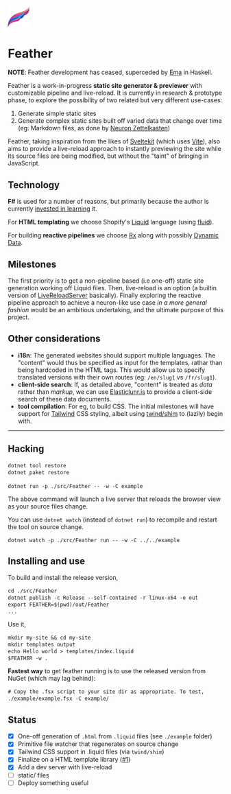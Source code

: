 <img width="10%" src="./feather-logo.svg">

# Feather

**NOTE**: Feather development has ceased, superceded by [Ema](https://ema.srid.ca/) in Haskell.

Feather is a work-in-progress **static site generator & previewer** with customizable pipeline and live-reload. It is currently in research & prototype phase, to explore the possibility of two related but very different use-cases:

1. Generate simple static sites
2. Generate complex static sites built off varied data that change over time (eg: Markdown files, as done by [Neuron Zettelkasten](https://neuron.zettel.page/))

Feather, taking inspiration from the likes of [Sveltekit](https://kit.svelte.dev/) (which uses [Vite](https://vitejs.dev/)), also aims to provide a live-reload approach to instantly previewing the site while its source files are being modified, but without the "taint" of bringing in JavaScript. 

## Technology

**F#** is used for a number of reasons, but primarily because the author is currently [invested in learning](https://srid.github.io/learning-fsharp/) it.

For **HTML templating** we choose Shopify's [Liquid](https://shopify.dev/docs/themes/liquid/reference) language (using [fluid](https://github.com/sebastienros/fluid)).

For building **reactive pipelines** we choose [Rx](https://dotnetfoundation.org/projects/reactive-extensions) along with possibly [Dynamic Data](https://github.com/reactivemarbles/DynamicData).

## Milestones

The first priority is to get a non-pipeline based (i.e one-off) static site generation working off Liquid files. Then, live-reload is an option (a builtin version of [LiveReloadServer](https://github.com/RickStrahl/LiveReloadServer) basically). Finally exploring the reactive pipeline approach to achieve a neuron-like use case *in a more general fashion* would be an ambitious undertaking, and the ultimate purpose of this project.

## Other considerations

- **i18n**: The generated websites should support multiple languages. The "content" would thus be specified as input for the templates, rathar than being hardcoded in the HTML tags. This would allow us to specify translated versions with their own routes (eg: `/en/slug1` vs `/fr/slug1`).
- **client-side search**: If, as detailed above, "content" is treated as *data* rather than *markup*, we can use [Elasticlunr.js](http://elasticlunr.com/) to provide a client-side search of these data documents.
- **tool compilation**: For eg, to build CSS. The initial milestones will have support for [Tailwind](https://tailwindcss.com/) CSS styling, albeit using [twind/shim](https://twind.dev/docs/handbook/getting-started/using-the-shim.html) to (lazily) begin with.

---

## Hacking

```shell
dotnet tool restore
dotnet paket restore

dotnet run -p ./src/Feather -- -w -C example
```

The above command will launch a live server that reloads the browser view as your source files change.

You can use `dotnet watch` (instead of `dotnet run`) to recompile and restart the tool on source change.

```
dotnet watch -p ./src/Feather run -- -w -C ../../example
```

## Installing and use

To build and install the release version,

```
cd ./src/Feather
dotnet publish -c Release --self-contained -r linux-x64 -o out
export FEATHER=$(pwd)/out/Feather
...
```

Use it,

```
mkdir my-site && cd my-site
mkdir templates output
echo Hello world > templates/index.liquid
$FEATHER -w .
```

**Fastest way** to get feather running is to use the released version from NuGet (which may lag behind):

```
# Copy the .fsx script to your site dir as appropriate. To test,
./example/example.fsx -C example/
```

## Status

- [x] One-off generation of `.html` from `.liquid` files (see `./example` folder)
- [x] Primitive file watcher that regenerates on source change
- [x] Tailwind CSS support in .liquid files (via `twind/shim`)
- [x] Finalize on a HTML template library ([#1](https://github.com/srid/Feather/issues/1))
- [x] Add a dev server with live-reload
- [ ] static/ files
- [ ] Deploy something useful
